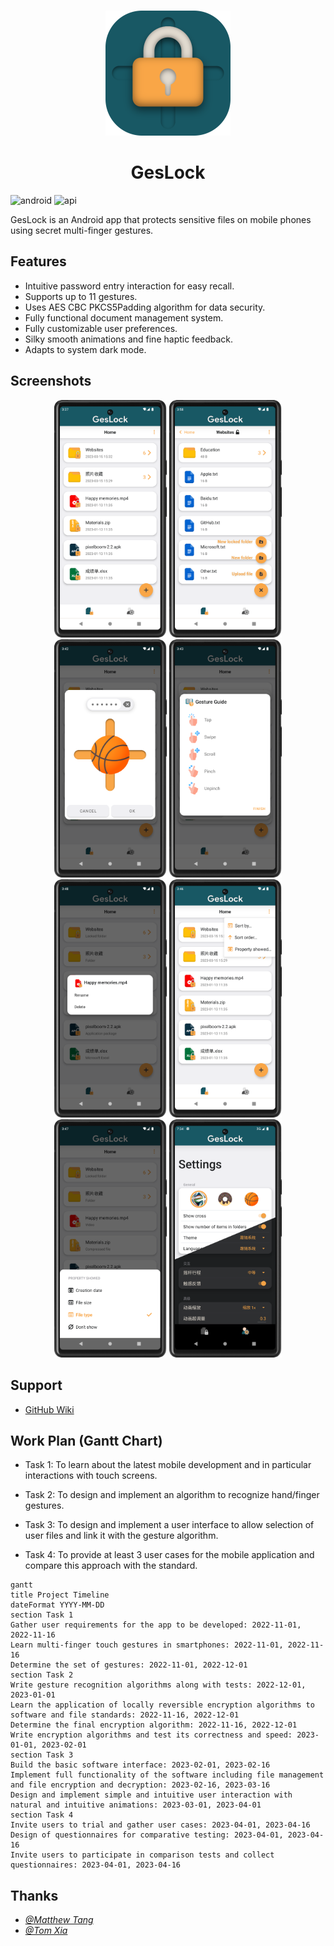 <br />

<p align="center">
  <img width="200" src="https://raw.githubusercontent.com/JerryZhangZZY/album/main/geslock/ic_launcher_small.png">
</p>

<h1 align="center">GesLock</h1>

![android](https://img.shields.io/badge/Android-7.0%2B-green)
![api](https://img.shields.io/badge/API-31%2B-yellow)

GesLock is an Android app that protects sensitive files on mobile phones using secret multi-finger gestures.

## Features

- Intuitive password entry interaction for easy recall.
- Supports up to 11 gestures.
- Uses AES CBC PKCS5Padding algorithm for  data security.
- Fully functional document management system.
- Fully customizable user preferences.
- Silky smooth animations and fine haptic feedback.
- Adapts to system dark mode.

## Screenshots

<div align="center">
  <img width="180" src="https://github.com/JerryZhangZZY/album/blob/main/geslock/3.0/home.png?raw=true" />
  <img width="180" src="https://github.com/JerryZhangZZY/album/blob/main/geslock/3.0/home-folder.png?raw=true" />
  <img width="180" src="https://github.com/JerryZhangZZY/album/blob/main/geslock/3.0/home-rocker.png?raw=true" />
  <img width="180" src="https://github.com/JerryZhangZZY/album/blob/main/geslock/3.0/home-guide.png?raw=true" />
</div>

<div align="center">
  <img width="180" src="https://github.com/JerryZhangZZY/album/blob/main/geslock/3.0/home-edit.png?raw=true" />
  <img width="180" src="https://github.com/JerryZhangZZY/album/blob/main/geslock/3.0/home-menu.png?raw=true" />
  <img width="180" src="https://github.com/JerryZhangZZY/album/blob/main/geslock/3.0/home-sheet_property.png?raw=true" />
  <img width="180" src="https://github.com/JerryZhangZZY/album/blob/main/geslock/1.0/settings-dark&zh.png?raw=true" />
</div>


## Support

- [GitHub Wiki](https://github.com/JerryZhangZZY/geslock/wiki)

## Work Plan (Gantt Chart)

- Task 1: To learn about the latest mobile development and in particular interactions with touch screens.

- Task 2: To design and implement an algorithm to recognize hand/finger gestures.

- Task 3: To design and implement a user interface to allow selection of user files and link it with the gesture algorithm.

- Task 4: To provide at least 3 user cases for the mobile application and compare this approach with the standard.

```mermaid
gantt
title Project Timeline
dateFormat YYYY-MM-DD
section Task 1
Gather user requirements for the app to be developed: 2022-11-01, 2022-11-16
Learn multi-finger touch gestures in smartphones: 2022-11-01, 2022-11-16
Determine the set of gestures: 2022-11-01, 2022-12-01
section Task 2
Write gesture recognition algorithms along with tests: 2022-12-01, 2023-01-01
Learn the application of locally reversible encryption algorithms to software and file standards: 2022-11-16, 2022-12-01
Determine the final encryption algorithm: 2022-11-16, 2022-12-01
Write encryption algorithms and test its correctness and speed: 2023-01-01, 2023-02-01
section Task 3
Build the basic software interface: 2023-02-01, 2023-02-16
Implement full functionality of the software including file management and file encryption and decryption: 2023-02-16, 2023-03-16
Design and implement simple and intuitive user interaction with natural and intuitive animations: 2023-03-01, 2023-04-01
section Task 4
Invite users to trial and gather user cases: 2023-04-01, 2023-04-16
Design of questionnaires for comparative testing: 2023-04-01, 2023-04-16
Invite users to participate in comparison tests and collect questionnaires: 2023-04-01, 2023-04-16
```

## Thanks

- [*@Matthew Tang*](https://github.com/wctangcse)
- [*@Tom Xia*](https://github.com/TomXia)

